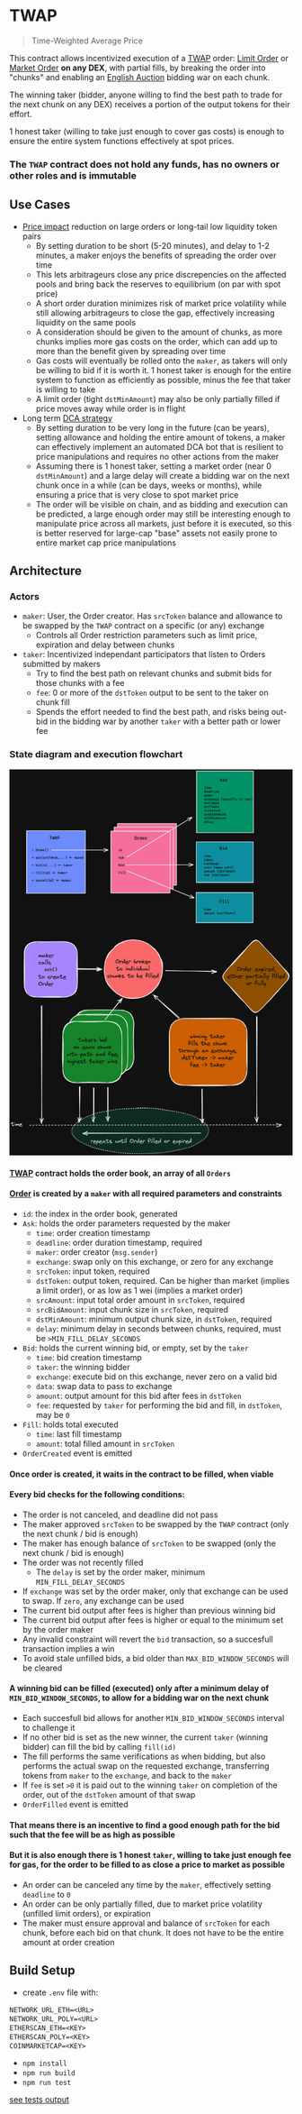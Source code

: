 # TWAP

> Time-Weighted Average Price

This contract allows incentivized execution of a [TWAP](https://en.wikipedia.org/wiki/Time-weighted_average_price) order:
[Limit Order](https://en.wikipedia.org/wiki/Order_(exchange)#Limit_order)
or [Market Order](https://en.wikipedia.org/wiki/Order_(exchange)#Market_order)
**on any DEX**, with partial fills, by breaking the order into "chunks" and enabling an [English Auction](https://en.wikipedia.org/wiki/English_auction) bidding war on each 
chunk.

The winning taker (bidder, anyone willing to find the best path to trade for the next chunk on any DEX) receives a portion of the output tokens for their effort.

1 honest taker (willing to take just enough to cover gas costs) is enough to ensure the entire system functions effectively at spot prices.

### The `TWAP` contract does not hold any funds, has no owners or other roles and is immutable

## Use Cases
* [Price impact](https://coinmarketcap.com/alexandria/glossary/price-impact) reduction on large orders or long-tail low liquidity token pairs
    * By setting duration to be short (5-20 minutes), and delay to 1-2 minutes, a maker enjoys the benefits of spreading the order over time
    * This lets arbitrageurs close any price discrepencies on the affected pools and bring back the reserves to equilibrium (on par with spot price)
    * A short order duration minimizes risk of market price volatility while still allowing arbitrageurs to close the gap, effectively increasing liquidity on the same pools
    * A consideration should be given to the amount of chunks, as more chunks implies more gas costs on the order, which can add up to more than the benefit given by spreading
      over time
    * Gas costs will eventually be rolled onto the `maker`, as takers will only be willing to bid if it is worth it. 1 honest taker is enough for the entire system to function
      as efficiently as possible, minus the fee that taker is willing to take
    * A limit order (tight `dstMinAmount`) may also be only partially filled if price moves away while order is in flight
* Long term [DCA strategy](https://en.wikipedia.org/wiki/Dollar_cost_averaging)
    * By setting duration to be very long in the future (can be years), setting allowance and holding the entire amount of tokens, a maker can effectively implement an automated DCA
      bot that is resilient to price manipulations and requires no other actions from the maker
    * Assuming there is 1 honest taker, setting a market order (near 0 `dstMinAmount`) and a large delay will create a bidding war on the next chunk once in a while (can be days, 
      weeks or months), while ensuring a price that is very close to spot market price
    * The order will be visible on chain, and as bidding and execution can be predicted, a large enough order may still be interesting enough to manipulate price across all
      markets, just before it is executed, so this is better reserved for large-cap "base" assets not easily prone to entire market cap price manipulations

## Architecture

### Actors

* `maker`: User, the Order creator. Has `srcToken` balance and allowance to be swapped by the `TWAP` contract on a specific (or any) exchange
  * Controls all Order restriction parameters such as limit price, expiration and delay between chunks
* `taker`: Incentivized independant participators that listen to Orders submitted by makers
  * Try to find the best path on relevant chunks and submit bids for those chunks with a fee
  * `fee`: 0 or more of the `dstToken` output to be sent to the taker on chunk fill
  * Spends the effort needed to find the best path, and risks being out-bid in the bidding war by another `taker` with a better path or lower fee

### State diagram and execution flowchart

![TWAP diagram](./TWAP.png)

#### [TWAP](./contracts/TWAP.sol) contract holds the order book, an array of all `Orders`

#### [Order](./contracts/OrderLib.sol) is created by a `maker` with all required parameters and constraints
* `id`: the index in the order book, generated
* `Ask`: holds the order parameters requested by the maker
  * `time`: order creation timestamp
  * `deadline`: order duration timestamp, required
  * `maker`: order creator (`msg.sender`)
  * `exchange`: swap only on this exchange, or zero for any exchange
  * `srcToken`: input token, required
  * `dstToken`: output token, required. Can be higher than market (implies a limit order), or as low as 1 wei 
    (implies a market order)
  * `srcAmount`: input total order amount in `srcToken`, required
  * `srcBidAmount`: input chunk size in `srcToken`, required
  * `dstMinAmount`: minimum output chunk size, in `dstToken`, required
  * `delay`: minimum delay in seconds between chunks, required, must be `>MIN_FILL_DELAY_SECONDS`
* `Bid`: holds the current winning bid, or empty, set by the `taker`
  * `time`: bid creation timestamp
  * `taker`: the winning bidder
  * `exchange`: execute bid on this exchange, never zero on a valid bid
  * `data`: swap data to pass to exchange
  * `amount`: output amount for this bid after fees in `dstToken`
  * `fee`: requested by `taker` for performing the bid and fill, in `dstToken`, may be `0`
* `Fill`: holds total executed
  * `time`: last fill timestamp
  * `amount`: total filled amount in `srcToken`
* `OrderCreated` event is emitted

#### Once order is created, it waits in the contract to be filled, when viable

#### Every bid checks for the following conditions:
* The order is not canceled, and deadline did not pass
* The maker approved `srcToken` to be swapped by the `TWAP` contract (only the next chunk / bid is enough)
* The maker has enough balance of `srcToken` to be swapped (only the next chunk / bid is enough)
* The order was not recently filled
  * The `delay` is set by the order maker, minimum `MIN_FILL_DELAY_SECONDS`
* If `exchange` was set by the order maker, only that exchange can be used to swap. If `zero`, any exchange can be used
* The current bid output after fees is higher than previous winning bid
* The current bid output after fees is higher or equal to the minimum set by the order maker
* Any invalid constraint will revert the `bid` transaction, so a succesfull transaction implies a win
* To avoid stale unfilled bids, a bid older than `MAX_BID_WINDOW_SECONDS` will be cleared

#### A winning bid can be filled (executed) only after a minimum delay of `MIN_BID_WINDOW_SECONDS`, to allow for a bidding war on the next chunk
* Each succesfull bid allows for another `MIN_BID_WINDOW_SECONDS` interval to challenge it
* If no other bid is set as the new winner, the current `taker` (winning bidder) can fill the bid by calling `fill(id)`
* The fill performs the same verifications as when bidding, but also performs the actual swap on the requested exchange, transferring tokens from `maker` to the `exchange`, and 
  back to the `maker`
* If `fee` is set `>0` it is paid out to the winning `taker` on completion of the order, out of the `dstToken` amount of that swap
* `OrderFilled` event is emitted

#### That means there is an incentive to find a good enough path for the bid such that the fee will be as high as possible
#### But it is also enough there is 1 honest `taker`, willing to take just enough fee for gas, for the order to be filled to as close a price to market as possible

* An order can be canceled any time by the `maker`, effectively setting `deadline` to `0`
* An order can be only partially filled, due to market price volatility (unfilled limit orders), or expiration
* The maker must ensure approval and balance of `srcToken` for each chunk, before each bid on that chunk. It does not have to be the entire amount at order creation


## Build Setup
- create `.env` file with:
```
NETWORK_URL_ETH=<URL>
NETWORK_URL_POLY=<URL>
ETHERSCAN_ETH=<KEY>
ETHERSCAN_POLY=<KEY>
COINMARKETCAP=<KEY>
```

- `npm install`
- `npm run build`
- `npm run test`

[see tests output](./TEST_OUTPUT.md)
